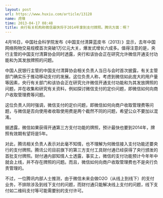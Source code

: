```yaml
---
layout: post
url: https://www.huxiu.com/article/13128
name: 虎嗅
time: 2013-04-17 08:48
title: 央行有关机构称微信最快将于2014年拿到支付牌照。腾讯方面：啊？
---
```

4月16日，中国社会科学院发布《中国支付清算蓝皮书（2013）》显示，去年中国网络购物交易规模首次突破1万亿元大关，爆发式增长六成多。值得注意的是，央行主管的中国支付清算协会同时透露，央行和该协会正在研究允许微信开通支付功能和为其发放牌照的问题。

中国人民银行主管的中国支付清算协会相关负责人当日与会时首次披露，有关主管部门确实乐于推动移动支付的发展。这位负责人称，考虑到微信如此庞大的用户量等因素，央行有关部门和该协会正在研究允许微信开通支付功能和为其发放牌照的问题，并在收集和研究有关资料，例如探讨微信支付的定价问题，即微信如何向商户收取管理费等问题。

这位负责人同时强调，微信支付的定价问题，即微信如何向商户收取管理费等问题，与微信是否向使用者收取使用费是两个截然不同的问题，希望公众不要加以混淆。

据透露，微信如果获得开通第三方支付功能的牌照，预计最快也要到2014年，牌照有效期有望将是5年。

对此，腾讯相关负责人表示对此毫不知情，也不理解为何微信接入支付功能还要央行的支付牌照。腾讯公司目前旗下的第三方支付工具财付通已经获得了央行颁发的首批支付牌照。财付通内部知情人士透露，事实上，微信的支付功能预计今年年中就会上线，并不存在牌照的问题。而且，微信如何向商户收取管理费也不是央行负责管理的。

不过，一位腾讯内部人士推测，由于微信未来会做O2O（从线上到线下）的支付业务，不排除涉及到线下支付的问题，而财付通只能解决线上支付的问题，线下支付如二维码支付等可能需要别的支付许可。

